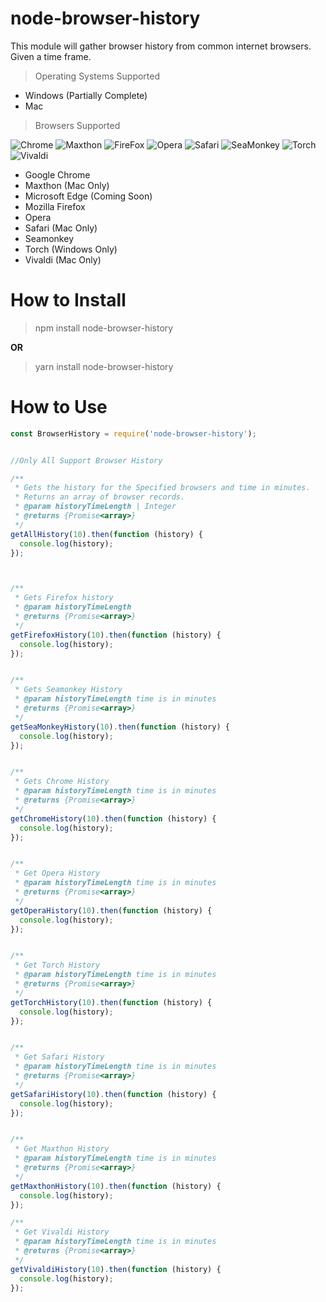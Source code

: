 # node-browser-history

This module will gather browser history from common internet browsers. Given a time frame.
> Operating Systems Supported

* Windows (Partially Complete)
* Mac

> Browsers Supported

![Chrome](https://i.imgur.com/SgiX8bb.png)
![Maxthon](https://i.imgur.com/D2rD9CV.png)
![FireFox](https://i.imgur.com/Xy4ZZTT.png)
![Opera](https://i.imgur.com/VVYCBQW.png)
![Safari](https://i.imgur.com/AZYxynY.png)
![SeaMonkey](https://i.imgur.com/OgTBYE8.png)
![Torch](https://i.imgur.com/9xB5ReO.png)
![Vivaldi](https://i.imgur.com/GTy9hXK.png)

* Google Chrome
* Maxthon (Mac Only)
* Microsoft Edge (Coming Soon)
* Mozilla Firefox
* Opera
* Safari (Mac Only)
* Seamonkey
* Torch (Windows Only)
* Vivaldi (Mac Only)

# How to Install

> npm install node-browser-history

**OR**

> yarn install node-browser-history

# How to Use

```javascript
const BrowserHistory = require('node-browser-history');


//Only All Support Browser History

/**
 * Gets the history for the Specified browsers and time in minutes.
 * Returns an array of browser records.
 * @param historyTimeLength | Integer
 * @returns {Promise<array>}
 */
getAllHistory(10).then(function (history) {
  console.log(history);
});



/**
 * Gets Firefox history
 * @param historyTimeLength
 * @returns {Promise<array>}
 */
getFirefoxHistory(10).then(function (history) {
  console.log(history);
});


/**
 * Gets Seamonkey History
 * @param historyTimeLength time is in minutes
 * @returns {Promise<array>}
 */
getSeaMonkeyHistory(10).then(function (history) {
  console.log(history);
});


/**
 * Gets Chrome History
 * @param historyTimeLength time is in minutes
 * @returns {Promise<array>}
 */
getChromeHistory(10).then(function (history) {
  console.log(history);
});


/**
 * Get Opera History
 * @param historyTimeLength time is in minutes
 * @returns {Promise<array>}
 */
getOperaHistory(10).then(function (history) {
  console.log(history);
});


/**
 * Get Torch History
 * @param historyTimeLength time is in minutes
 * @returns {Promise<array>}
 */
getTorchHistory(10).then(function (history) {
  console.log(history);
});


/**
 * Get Safari History
 * @param historyTimeLength time is in minutes
 * @returns {Promise<array>}
 */
getSafariHistory(10).then(function (history) {
  console.log(history);
});


/**
 * Get Maxthon History
 * @param historyTimeLength time is in minutes
 * @returns {Promise<array>}
 */
getMaxthonHistory(10).then(function (history) {
  console.log(history);
});

/**
 * Get Vivaldi History
 * @param historyTimeLength time is in minutes
 * @returns {Promise<array>}
 */
getVivaldiHistory(10).then(function (history) {
  console.log(history);
});
```
